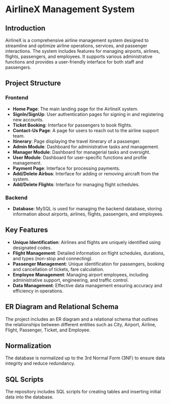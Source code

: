 # AirlineX Management System

## Introduction

AirlineX is a comprehensive airline management system designed to streamline and optimize airline operations, services, and passenger interactions. The system includes features for managing airports, airlines, flights, passengers, and employees. It supports various administrative functions and provides a user-friendly interface for both staff and passengers.

## Project Structure

### Frontend
- **Home Page**: The main landing page for the AirlineX system.
- **SignIn/SignUp**: User authentication pages for signing in and registering new accounts.
- **Ticket Booking**: Interface for passengers to book flights.
- **Contact-Us Page**: A page for users to reach out to the airline support team.
- **Itinerary**: Page displaying the travel itinerary of a passenger.
- **Admin Module**: Dashboard for administrative tasks and management.
- **Manager Module**: Dashboard for managerial tasks and oversight.
- **User Module**: Dashboard for user-specific functions and profile management.
- **Payment Page**: Interface for processing payments.
- **Add/Delete Airbus**: Interface for adding or removing aircraft from the system.
- **Add/Delete Flights**: Interface for managing flight schedules.

### Backend
- **Database**: MySQL is used for managing the backend database, storing information about airports, airlines, flights, passengers, and employees.

## Key Features
- **Unique Identification**: Airlines and flights are uniquely identified using designated codes.
- **Flight Management**: Detailed information on flight schedules, durations, and types (non-stop and connecting).
- **Passenger Management**: Unique identification for passengers, booking and cancellation of tickets, fare calculation.
- **Employee Management**: Managing airport employees, including administrative support, engineering, and traffic control.
- **Data Management**: Effective data management ensuring accuracy and efficiency in operations.

## ER Diagram and Relational Schema
The project includes an ER diagram and a relational schema that outlines the relationships between different entities such as City, Airport, Airline, Flight, Passenger, Ticket, and Employee.

## Normalization
The database is normalized up to the 3rd Normal Form (3NF) to ensure data integrity and reduce redundancy.

## SQL Scripts
The repository includes SQL scripts for creating tables and inserting initial data into the database.

